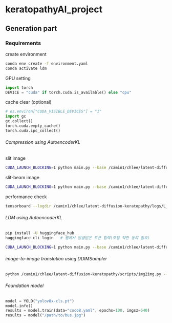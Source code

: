 # keratopathyAI_project

## Generation part

### Requirements

create environment

```bash
conda env create -f environment.yaml
conda activate ldm
```

GPU setting
```python
import torch
DEVICE = "cuda" if torch.cuda.is_available() else "cpu"
```

cache clear (optional)

```python
# os.environ["CUDA_VISIBLE_DEVICES"] = "1"
import gc
gc.collect()
torch.cuda.empty_cache()
torch.cuda.ipc_collect()
```

###### Compression using AutoencoderKL

slit image

```bash
CUDA_LAUNCH_BLOCKING=1 python main.py --base /camin1/chlee/latent-diffusion-keratopathy/configs/autoencoder/autoencoder_kl_L_slit.yaml -t --accelerator ddp --gpus 0,1
```

slit-beam image

```bash
CUDA_LAUNCH_BLOCKING=1 python main.py --base /camin1/chlee/latent-diffusion-keratopathy/configs/autoencoder/autoencoder_kl_L_slit.yaml -t --accelerator ddp --gpus 0,1
```

performance check

```bash
tensorboard --logdir /camin1/chlee/latent-diffusion-keratopathy/logs/L_slit/L_slit/ver1
```

###### LDM using AutoencoderKL

```bash
pip install -U huggingface_hub
huggingface-cli login   # 웹에서 발급받은 토큰 입력(모델 약관 동의 필요)
```

```bash
CUDA_LAUNCH_BLOCKING=1 python main.py --base /camin1/chlee/latent-diffusion-keratopathy/configs/latent-diffusion/L_slit-to-beam-ldm.yaml -t --accelerator ddp --gpus 0,1
```

###### image-to-image translation using DDIMSampler

```bash
python /camin1/chlee/latent-diffusion-keratopathy/scripts/img2img.py --prompt "slit-beam" --init_img /camin1/chlee/latent-diffusion-keratopathy/outputs/in/17172038_20220530_Lt_SLIT-1_64crop.jpg --outdir /camin1/chlee/latent-diffusion-keratopathy/outputs --config /camin1/chlee/latent-diffusion-keratopathy/configs/latent-diffusion/L_slit-to-beam-ldm.yaml --ckpt /camin1/chlee/latent-diffusion-keratopathy/logs/ldm_L_slit/ver1/epoch=99.ckpt --n_samples 1 --ddim_steps 100 --strength 0.5 --scale 9.0
```

###### Foundation model

```python
model = YOLO("yolov8x-cls.pt")
model.info()
results = model.train(data="coco8.yaml", epochs=100, imgsz=640)
results = model("/path/to/bus.jpg")
```

